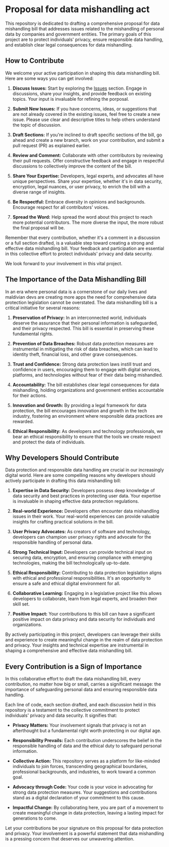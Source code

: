 # Proposal for data mishandling act
This repository is dedicated to drafting a comprehensive proposal for data mishandling bill that addresses issues related to the mishandling of personal data by companies and government entities. The primary goals of this project are to protect individuals' privacy, ensure responsible data handling, and establish clear legal consequences for data mishandling.

## How to Contribute

We welcome your active participation in shaping this data mishandling bill. Here are some ways you can get involved:

1. **Discuss Issues:** Start by exploring the [Issues](https://github.com/WhoIsFishie/Proposal-for-data-mishandling-act/issues) section. Engage in discussions, share your insights, and provide feedback on existing topics. Your input is invaluable for refining the porposal.

2. **Submit New Issues:** If you have concerns, ideas, or suggestions that are not already covered in the existing issues, feel free to create a new issue. Please use clear and descriptive titles to help others understand the topic of discussion.

3. **Draft Sections:** If you're inclined to draft specific sections of the bill, go ahead and create a new branch, work on your contribution, and submit a pull request (PR) as explained earlier.

4. **Review and Comment:** Collaborate with other contributors by reviewing their pull requests. Offer constructive feedback and engage in respectful discussions to collectively improve the content of the bill.

5. **Share Your Expertise:** Developers, legal experts, and advocates all have unique perspectives. Share your expertise, whether it's in data security, encryption, legal nuances, or user privacy, to enrich the bill with a diverse range of insights.

6. **Be Respectful:** Embrace diversity in opinions and backgrounds. Encourage respect for all contributors' voices.

7. **Spread the Word:** Help spread the word about this project to reach more potential contributors. The more diverse the input, the more robust the final proposal will be.

Remember that every contribution, whether it's a comment in a discussion or a full section drafted, is a valuable step toward creating a strong and effective data mishandling bill. Your feedback and participation are essential in this collective effort to protect individuals' privacy and data security.

We look forward to your involvement in this vital project.


## The Importance of the Data Mishandling Bill

In an era where personal data is a cornerstone of our daily lives and maldivian devs are creating more apps the need for comprehensive data protection legislation cannot be overstated. The data mishandling bill is a critical initiative for several reasons:

1. **Preservation of Privacy:** In an interconnected world, individuals deserve the assurance that their personal information is safeguarded, and their privacy respected. This bill is essential in preserving these fundamental rights.

2. **Prevention of Data Breaches:** Robust data protection measures are instrumental in mitigating the risk of data breaches, which can lead to identity theft, financial loss, and other grave consequences.

3. **Trust and Confidence:** Strong data protection laws instill trust and confidence in users, encouraging them to engage with digital services, platforms, and technologies without fear of their data being mishandled.

5. **Accountability:** The bill establishes clear legal consequences for data mishandling, holding organizations and government entities accountable for their actions.

6. **Innovation and Growth:** By providing a legal framework for data protection, the bill encourages innovation and growth in the tech industry, fostering an environment where responsible data practices are rewarded.

8. **Ethical Responsibility:** As developers and technology professionals, we bear an ethical responsibility to ensure that the tools we create respect and protect the data of individuals.


## Why Developers Should Contribute

Data protection and responsible data handling are crucial in our increasingly digital world. Here are some compelling reasons why developers should actively participate in drafting this data mishandling bill:

1. **Expertise in Data Security:** Developers possess deep knowledge of data security and best practices in protecting user data. Your expertise is invaluable in shaping effective data protection regulations.

2. **Real-world Experience:** Developers often encounter data mishandling issues in their work. Your real-world experiences can provide valuable insights for crafting practical solutions in the bill.

3. **User Privacy Advocates:** As creators of software and technology, developers can champion user privacy rights and advocate for the responsible handling of personal data.

4. **Strong Technical Input:** Developers can provide technical input on securing data, encryption, and ensuring compliance with emerging technologies, making the bill technologically up-to-date.

5. **Ethical Responsibility:** Contributing to data protection legislation aligns with ethical and professional responsibilities. It's an opportunity to ensure a safe and ethical digital environment for all.

6. **Collaborative Learning:** Engaging in a legislative project like this allows developers to collaborate, learn from legal experts, and broaden their skill set.

7. **Positive Impact:** Your contributions to this bill can have a significant positive impact on data privacy and data security for individuals and organizations.

By actively participating in this project, developers can leverage their skills and experience to create meaningful change in the realm of data protection and privacy. Your insights and technical expertise are instrumental in shaping a comprehensive and effective data mishandling bill.


## Every Contribution is a Sign of Importance

In this collaborative effort to draft the data mishandling bill, every contribution, no matter how big or small, carries a significant message: the importance of safeguarding personal data and ensuring responsible data handling.

Each line of code, each section drafted, and each discussion held in this repository is a testament to the collective commitment to protect individuals' privacy and data security. It signifies that:

- **Privacy Matters:** Your involvement signals that privacy is not an afterthought but a fundamental right worth protecting in our digital age.

- **Responsibility Prevails:** Each contribution underscores the belief in the responsible handling of data and the ethical duty to safeguard personal information.

- **Collective Action:** This repository serves as a platform for like-minded individuals to join forces, transcending geographical boundaries, professional backgrounds, and industries, to work toward a common goal.

- **Advocacy through Code:** Your code is your voice in advocating for strong data protection measures. Your suggestions and contributions stand as a digital declaration of your commitment to this cause.

- **Impactful Change:** By collaborating here, you are part of a movement to create meaningful change in data protection, leaving a lasting impact for generations to come.

Let your contributions be your signature on this proposal for data protection and privacy. Your involvement is a powerful statement that data mishandling is a pressing concern that deserves our unwavering attention.
